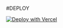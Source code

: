 #DEPLOY

[![Deploy with Vercel](https://vercel.com/button)](https://vercel.com/new/clone?repository-url=https://github.com/Smartoneinok/vercel-serverless-demo&env=MY_SECRET)
